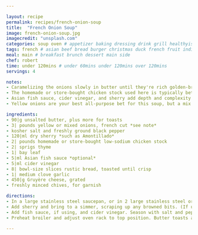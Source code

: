 ```yaml
---

layout: recipe
permalink: recipes/french-onion-soup 
title:  "French Onion Soup"
image: french-onion-soup.jpg 
imagecredit: "unsplash.com" 
categories: soup oven # appetizer baking dressing drink grill healthyish marinade oven pickling quick raw salad sandwich sauce snack soup
tags: french # asian beef bread burger christmas duck french fruit indian italian mexican nuts pasta pork poultry rice seafood thanksgiving vegetarian
meal: main # breakfast brunch dessert main side
chef: robert 
time: under 120mins # under 60mins under 120mins over 120mins
servings: 4 

notes:
- Caramelizing the onions slowly in butter until they're rich golden-brown (but not so dark as to taste bitter) produces the sweetest, most flavorful results.
- The homemade or store-bought chicken stock used here is typically better-quality than the store-bought beef stock many recipes call for.
- Asian fish sauce, cider vinegar, and sherry add depth and complexity to the broth.
- Yellow onions are your best all-purpose bet for this soup, but a mix of yellow, sweet (e.g., Vidalia), and red onions, as well as shallots, produces an even more complex flavor.

ingredients:
- 90|g unsalted butter, plus more for toasts
- 3| pounds yellow or mixed onions, french cut *see note*
- kosher salt and freshly ground black pepper
- 120|ml dry sherry *such as Amontillado*
- 2| pounds homemade or store-bought low-sodium chicken stock
- 2| sprigs thyme
- 1| bay leaf
- 5|ml Asian fish sauce *optional*
- 5|ml cider vinegar
- 8| bowl-size slices rustic bread, toasted until crisp
- 1| medium clove garlic
- 450|g Gruyère cheese, grated
- freshly minced chives, for garnish

directions:
- In a large stainless steel saucepan, or in 2 large stainless steel or cast iron skillets, melt butter over medium-high heat until foaming. Add onions and cook, stirring occasionally, until softened, about 8 minutes. Lower heat to medium-low and cook, stirring frequently, until onions are very sweet and a rich golden-brown color, 1 to 2 hours. If browned onion juices on bottom of pot threaten to burn, add 1 tablespoon (15ml) water, scrape up browned bits, and continue cooking. Season with salt and pepper.
- Add sherry and bring to a simmer, scraping up any browned bits. (If using 2 skillets, divide sherry between them, then scrape onions and liquid from both pans into a pot or Dutch oven to continue.) Cook until alcohol smell is mostly gone, about 3 minutes. Add stock, thyme, and bay leaf; raise heat to medium-high; and bring to a simmer. Lower heat and simmer for 20 minutes.
- Add fish sauce, if using, and cider vinegar. Season with salt and pepper. Discard thyme sprigs and bay leaf.
- Preheat broiler and adjust oven rack to top position. Butter toasts and rub with garlic clove until fragrant. Spoon a small amount of broth into the bottoms of 4 ovenproof serving bowls, then top with half the toasts. Sprinkle some grated cheese on top of toasts, then spoon more soup and onions on top, nearly filling bowls. Set remaining 4 toasts in bowls, pushing to nearly submerge them. Top with remaining grated cheese and set bowls on a rimmed baking sheet. Broil until cheese is melted and browned in spots. Garnish with chives and serve.

--- 
```

